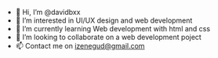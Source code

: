 - 👋 Hi, I’m @davidbxx
- 👀 I’m interested in UI/UX design and web development
- 🌱 I’m currently learning Web development with html and css
- 💞️ I’m looking to collaborate on a web development poject
- 📫 Contact me on  izenegud@gmail.com

<!---
davidbxx/davidbxx is a ✨ special ✨ repository because its `README.md` (this file) appears on your GitHub profile.
You can click the Preview link to take a look at your changes.
--->

